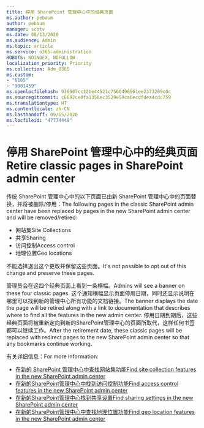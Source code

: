 ```yaml
---
title: 停用 SharePoint 管理中心中的经典页面
ms.author: pebaum
author: pebaum
manager: scotv
ms.date: 08/13/2020
ms.audience: Admin
ms.topic: article
ms.service: o365-administration
ROBOTS: NOINDEX, NOFOLLOW
localization_priority: Priority
ms.collection: Adm_O365
ms.custom:
- "6165"
- "9001459"
ms.openlocfilehash: 936987cc12be44521c7560496961ee2373209c0c
ms.sourcegitcommit: c6692ce0fa1358ec3529e59ca0ecdfdea4cdc759
ms.translationtype: HT
ms.contentlocale: zh-CN
ms.lasthandoff: 09/15/2020
ms.locfileid: "47774449"
---
```

# <a name="retire-classic-pages-in-sharepoint-admin-center"></a><span data-ttu-id="ac079-102">停用 SharePoint 管理中心中的经典页面</span><span class="sxs-lookup"><span data-stu-id="ac079-102">Retire classic pages in SharePoint admin center</span></span>

<span data-ttu-id="ac079-103">传统 SharePoint 管理中心中的以下页面已由新 SharePoint 管理中心中的页面替换，并将被删除/停用：</span><span class="sxs-lookup"><span data-stu-id="ac079-103">The following pages in the classic SharePoint admin center have been replaced by pages in the new SharePoint admin center and will be removed/retired:</span></span> 

- <span data-ttu-id="ac079-104">网站集</span><span class="sxs-lookup"><span data-stu-id="ac079-104">Site Collections</span></span> 
- <span data-ttu-id="ac079-105">共享</span><span class="sxs-lookup"><span data-stu-id="ac079-105">Sharing</span></span>
- <span data-ttu-id="ac079-106">访问控制</span><span class="sxs-lookup"><span data-stu-id="ac079-106">Access control</span></span>
- <span data-ttu-id="ac079-107">地理位置</span><span class="sxs-lookup"><span data-stu-id="ac079-107">Geo locations</span></span>

<span data-ttu-id="ac079-108">不能选择退出这个更改并保留这些页面。</span><span class="sxs-lookup"><span data-stu-id="ac079-108">It's not possible to opt out of this change and preserve these pages.</span></span>

<span data-ttu-id="ac079-109">管理员会在这四个经典页面上看到一条横幅。</span><span class="sxs-lookup"><span data-stu-id="ac079-109">Admins will see a banner on these four classic pages.</span></span> <span data-ttu-id="ac079-110">这个通知横幅显示页面停用日期，同时还显示说明在哪里可以找到新的管理中心所有功能的文档链接。</span><span class="sxs-lookup"><span data-stu-id="ac079-110">The banner displays the date the page will be retired along with a link to documentation that describes where to find all the features in the new admin center.</span></span> <span data-ttu-id="ac079-111">停用日期到期后，这些经典页面将被重新定向到新的SharePoint管理中心的页面所取代，这样任何书签都可以继续工作。</span><span class="sxs-lookup"><span data-stu-id="ac079-111">After the retirement date, these classic pages will be replaced with redirect pages to the new SharePoint admin center so that any bookmarks continue working.</span></span>
  
<span data-ttu-id="ac079-112">有关详细信息：</span><span class="sxs-lookup"><span data-stu-id="ac079-112">For more information:</span></span>

- [<span data-ttu-id="ac079-113">在新的 SharePoint 管理中心中查找网站集功能</span><span class="sxs-lookup"><span data-stu-id="ac079-113">Find site collection features in the new SharePoint admin center</span></span>](https://docs.microsoft.com/sharepoint/site-collections-page)
- [<span data-ttu-id="ac079-114">在新的SharePoint管理中心中找到访问控制功能</span><span class="sxs-lookup"><span data-stu-id="ac079-114">Find access control features in the new SharePoint admin center</span></span>](https://docs.microsoft.com/sharepoint/control-access)
- [<span data-ttu-id="ac079-115">在新的SharePoint管理中心找到共享设置</span><span class="sxs-lookup"><span data-stu-id="ac079-115">Find sharing settings in the new SharePoint admin center</span></span>](https://docs.microsoft.com/sharepoint/sharing-settings)
- [<span data-ttu-id="ac079-116">在新的SharePoint管理中心中查找地理位置功能</span><span class="sxs-lookup"><span data-stu-id="ac079-116">Find geo location features in the new SharePoint admin center</span></span>](https://docs.microsoft.com/sharepoint/manage-geo-locations)